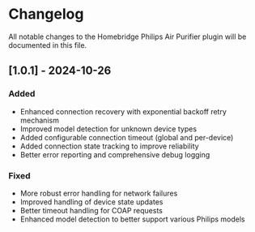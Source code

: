 # Changelog

All notable changes to the Homebridge Philips Air Purifier plugin will be documented in this file.

## [1.0.1] - 2024-10-26

### Added
- Enhanced connection recovery with exponential backoff retry mechanism
- Improved model detection for unknown device types
- Added configurable connection timeout (global and per-device)
- Added connection state tracking to improve reliability
- Better error reporting and comprehensive debug logging

### Fixed
- More robust error handling for network failures
- Improved handling of device state updates
- Better timeout handling for COAP requests
- Enhanced model detection to better support various Philips models